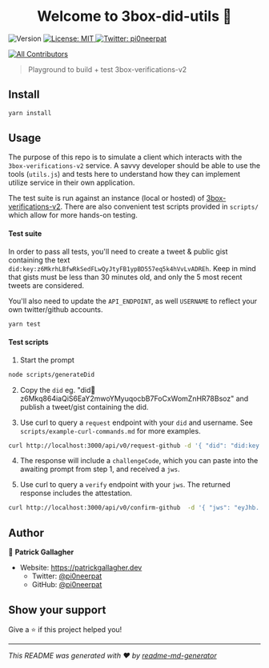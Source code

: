 <h1 align="center">Welcome to 3box-did-utils 👋</h1>
<p>
  <img alt="Version" src="https://img.shields.io/badge/version-0.0.1-blue.svg?cacheSeconds=2592000" />
  <a href="#" target="_blank">
    <img alt="License: MIT" src="https://img.shields.io/badge/License-MIT-yellow.svg" />
  </a>
  <a href="https://twitter.com/pi0neerpat" target="_blank">
    <img alt="Twitter: pi0neerpat" src="https://img.shields.io/twitter/follow/pi0neerpat.svg?style=social" />
  </a>
</p>

<!-- ALL-CONTRIBUTORS-BADGE:START - Do not remove or modify this section -->

[![All Contributors](https://img.shields.io/badge/all_contributors-1-orange.svg?style=flat-square)](#contributors-)

<!-- ALL-CONTRIBUTORS-BADGE:END -->

> Playground to build + test 3box-verifications-v2

## Install

```sh
yarn install
```

## Usage

The purpose of this repo is to simulate a client which interacts with the `3box-verifications-v2` service. A savvy developer should be able to use the tools (`utils.js`) and tests here to understand how they can implement utilize service in their own application.

The test suite is run against an instance (local or hosted) of [3box-verifications-v2](https://github.com/pi0neerpat/3box-verifications-v2). There are also convenient test scripts provided in `scripts/` which allow for more hands-on testing.

#### Test suite

In order to pass all tests, you'll need to create a tweet & public gist containing the text `did:key:z6MkrhLBfwRkSedFLwQyJtyFB1ypBD557eq5k4hVvLvADREh`. Keep in mind that gists must be less than 30 minutes old, and only the 5 most recent tweets are considered.

You'll also need to update the `API_ENDPOINT`, as well `USERNAME` to reflect your own twitter/github accounts.

```sh
yarn test
```

#### Test scripts

1. Start the prompt

```bash
node scripts/generateDid
```

2. Copy the `did` eg. "did:key:z6Mkq864iaQiS6EaY2mwoYMyuqocbB7FoCxWomZnHR78Bsoz" and publish a tweet/gist containing the did.

3. Use curl to query a `request` endpoint with your `did` and username. See `scripts/example-curl-commands.md` for more examples.

```bash
curl http://localhost:3000/api/v0/request-github -d '{ "did": "did:key:z6MkoTZNAdoB2AXwtiFxkgrAiKxAWARUFDqHq4VrKxk9nWqd", "username": "pi0neerpat" }'
```

4. The response will include a `challengeCode`, which you can paste into the awaiting prompt from step 1, and received a `jws`.

5. Use curl to query a `verify` endpoint with your `jws`. The returned response includes the attestation.

```bash
curl http://localhost:3000/api/v0/confirm-github  -d '{ "jws": "eyJhb......h" }'
```

## Author

👤 **Patrick Gallagher**

- Website: https://patrickgallagher.dev
  - Twitter: [@pi0neerpat](https://twitter.com/pi0neerpat)
  - GitHub: [@pi0neerpat](https://github.com/pi0neerpat)

## Show your support

Give a ⭐️ if this project helped you!

---

_This README was generated with ❤️ by [readme-md-generator](https://github.com/kefranabg/readme-md-generator)_
